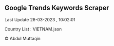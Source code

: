

## Google Trends Keywords Scraper 
 
Last Update 28-03-2023 , 10:02:01

Country List :
VIETNAM.json



© Abdul Muttaqin 
